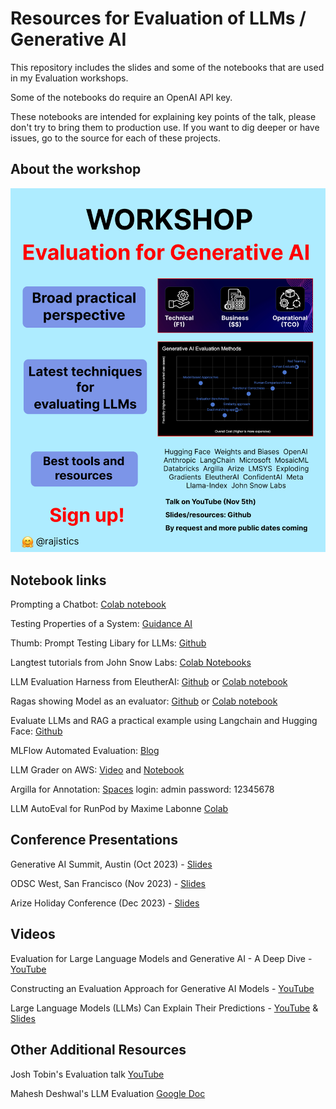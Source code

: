 # Resources for Evaluation of LLMs / Generative AI
This repository includes the slides and some of the notebooks that are used in my Evaluation workshops. 

Some of the notebooks do require an OpenAI API key.

These notebooks are intended for explaining key points of the talk, please don't try to bring them to production use. If you want to dig deeper or have issues, go to the source for each of these projects.

## About the workshop

![image](workshop_one_pager.png)

## Notebook links

Prompting a Chatbot: [Colab notebook](https://colab.research.google.com/github/minimaxir/chatgpt_api_test/blob/main/glados_chatbot.ipynb)

Testing Properties of a System: [Guidance AI](https://github.com/guidance-ai/guidance/blob/main/notebooks/testing_lms.ipynb)

Thumb: Prompt Testing Libary for LLMs: [Github](https://github.com/hammer-mt/thumb)

Langtest tutorials from John Snow Labs: [Colab Notebooks](http://langtest.org/docs/pages/tutorials/tutorials)

LLM Evaluation Harness from EleutherAI: [Github](LLM_evaluation_harness_for_Arc_Easy_and_SST.ipynb) or [Colab notebook](https://colab.research.google.com/drive/1lPHO8wosT72jkhfBbcESsSD56IvpYk9u#scrollTo=asj6HXacKfc_)

Ragas showing Model as an evaluator: [Github](ragas_quickstart.ipynb) or [Colab notebook](https://colab.research.google.com/drive/1i78-peTBdhK5y4ZskFzC_NtLRaqvySXM)

Evaluate LLMs and RAG a practical example using Langchain and Hugging Face: [Github](https://github.com/philschmid/evaluate-llms/blob/main/notebooks/01-getting-started.ipynb)

MLFlow Automated Evaluation: [Blog](https://www.databricks.com/blog/announcing-mlflow-28-llm-judge-metrics-and-best-practices-llm-evaluation-rag-applications-part)

LLM Grader on AWS: [Video](https://youtu.be/HUuO9eJbOTk?si=9tI6Na10QhMFkKHe) and [Notebook](https://github.com/fhuthmacher/LLMevaluation/blob/main/LLMInformationExtraction.ipynb)

Argilla for Annotation: [Spaces](https://huggingface.co/spaces/argilla/llm-eval) login: admin  password: 12345678

 LLM AutoEval for RunPod by Maxime Labonne [Colab](https://colab.research.google.com/drive/1Igs3WZuXAIv9X0vwqiE90QlEPys8e8Oa)


## Conference Presentations
Generative AI Summit, Austin (Oct 2023) - [Slides](presentation_slides/EvaluatingLLMs_GenAI_Oct2023_Shah.pdf)

ODSC West, San Francisco (Nov 2023) - [Slides](presentation_slides/EvaluatingLLMs_ODSC_Nov2023_Shah.pdf)

Arize Holiday Conference (Dec 2023) - [Slides](presentation_slides/EvaluatingLLMs_Arize_December2023.pdf)  


## Videos
Evaluation for Large Language Models and Generative AI - A Deep Dive - [YouTube](https://youtu.be/iQl03pQlYWY)

Constructing an Evaluation Approach for Generative AI Models - [YouTube](https://youtu.be/PtXOQDHPddE?si=PQ4N1B2mX2d_9PwC&t=147)

Large Language Models (LLMs) Can Explain Their Predictions - [YouTube](https://youtu.be/9RFz3cQ9NqE?si=IvhEgOFZugQTr5Ku) & [Slides](presentation_slides/ExplanationsLLMs_Jan2024.pdf)


## Other Additional Resources
Josh Tobin's Evaluation talk [YouTube](https://youtu.be/r-HUnht-Gns?si=5vU3RzXf7Jkprwn1)

Mahesh Deshwal's LLM Evaluation [Google Doc](https://docs.google.com/document/d/1ndYxbN9O7dGKeVXR53B3xHFszniSyho6KLaq-aniDRo/edit#heading=h.j5cyenlrao7z)
 